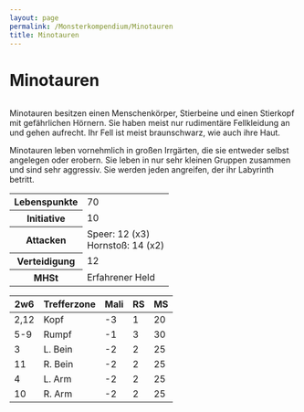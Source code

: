 ```yaml
---
layout: page
permalink: /Monsterkompendium/Minotauren
title: Minotauren
---
```


# Minotauren

<img alt="" src="{{ site.baseurl }}/assets/pics/weltenbuch/gallery/monster/tn2/minotaure.jpg"/>

Minotauren besitzen einen Menschenkörper, Stierbeine und einen Stierkopf mit gefährlichen Hörnern. Sie haben meist nur rudimentäre Fellkleidung an und gehen aufrecht. Ihr Fell ist meist braunschwarz, wie auch ihre Haut.

Minotauren leben vornehmlich in großen Irrgärten, die sie entweder selbst angelegen oder erobern. Sie leben in nur sehr kleinen Gruppen zusammen und sind sehr aggressiv. Sie werden jeden angreifen, der ihr Labyrinth betritt.

<table  >
<tbody>
<tr><th>Lebenspunkte</th><td>70</td></tr>
<tr><th>Initiative</th><td>10</td></tr>
<tr><th>Attacken</th><td>Speer: 12 (x3)<br/>
Hornstoß: 14 (x2)</td></tr>
<tr><th>Verteidigung</th><td>12</td></tr>
<tr><th>MHSt</th><td>Erfahrener Held</td></tr>
</tbody>
</table>
<table  >
<thead>
<tr><th>2w6</th><th>Trefferzone</th><th>Mali</th><th>RS</th><th>MS</th></tr>
</thead>
<tbody>
<tr><td>2,12</td><td>Kopf</td><td>-3</td><td>1</td><td>20</td></tr>
<tr><td>5-9</td><td>Rumpf</td><td>-1</td><td>3</td><td>30</td></tr>
<tr><td>3</td><td>L. Bein</td><td>-2</td><td>2</td><td>25</td></tr>
<tr><td>11</td><td>R. Bein</td><td>-2</td><td>2</td><td>25</td></tr>
<tr><td>4</td><td>L. Arm</td><td>-2</td><td>2</td><td>25</td></tr>
<tr><td>10</td><td>R. Arm</td><td>-2</td><td>2</td><td>25</td></tr>
</tbody>
</table>
